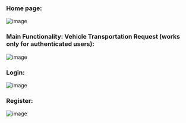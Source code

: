 ### Home page:
![image](https://github.com/user-attachments/assets/37181c75-8314-4cb8-b79e-134d863927b2)

### Main Functionality: Vehicle Transportation Request (works only for authenticated users):
![image](https://github.com/user-attachments/assets/3a66fcaa-007e-4ac2-9824-b12ed26b8a35)

### Login:
![image](https://github.com/user-attachments/assets/195a2ce1-b5ed-4cc0-903a-8406116e720f)

### Register:
![image](https://github.com/user-attachments/assets/7682f0c6-e678-40db-a8ec-4f2212129f1c)


